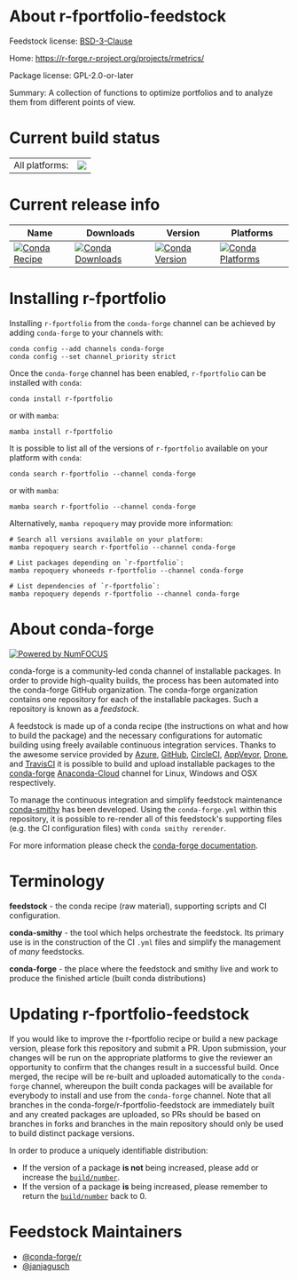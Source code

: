 About r-fportfolio-feedstock
============================

Feedstock license: [BSD-3-Clause](https://github.com/conda-forge/r-fportfolio-feedstock/blob/main/LICENSE.txt)

Home: https://r-forge.r-project.org/projects/rmetrics/

Package license: GPL-2.0-or-later

Summary: A collection of functions to optimize portfolios and to analyze them from different points of view.

Current build status
====================


<table><tr><td>All platforms:</td>
    <td>
      <a href="https://dev.azure.com/conda-forge/feedstock-builds/_build/latest?definitionId=19793&branchName=main">
        <img src="https://dev.azure.com/conda-forge/feedstock-builds/_apis/build/status/r-fportfolio-feedstock?branchName=main">
      </a>
    </td>
  </tr>
</table>

Current release info
====================

| Name | Downloads | Version | Platforms |
| --- | --- | --- | --- |
| [![Conda Recipe](https://img.shields.io/badge/recipe-r--fportfolio-green.svg)](https://anaconda.org/conda-forge/r-fportfolio) | [![Conda Downloads](https://img.shields.io/conda/dn/conda-forge/r-fportfolio.svg)](https://anaconda.org/conda-forge/r-fportfolio) | [![Conda Version](https://img.shields.io/conda/vn/conda-forge/r-fportfolio.svg)](https://anaconda.org/conda-forge/r-fportfolio) | [![Conda Platforms](https://img.shields.io/conda/pn/conda-forge/r-fportfolio.svg)](https://anaconda.org/conda-forge/r-fportfolio) |

Installing r-fportfolio
=======================

Installing `r-fportfolio` from the `conda-forge` channel can be achieved by adding `conda-forge` to your channels with:

```
conda config --add channels conda-forge
conda config --set channel_priority strict
```

Once the `conda-forge` channel has been enabled, `r-fportfolio` can be installed with `conda`:

```
conda install r-fportfolio
```

or with `mamba`:

```
mamba install r-fportfolio
```

It is possible to list all of the versions of `r-fportfolio` available on your platform with `conda`:

```
conda search r-fportfolio --channel conda-forge
```

or with `mamba`:

```
mamba search r-fportfolio --channel conda-forge
```

Alternatively, `mamba repoquery` may provide more information:

```
# Search all versions available on your platform:
mamba repoquery search r-fportfolio --channel conda-forge

# List packages depending on `r-fportfolio`:
mamba repoquery whoneeds r-fportfolio --channel conda-forge

# List dependencies of `r-fportfolio`:
mamba repoquery depends r-fportfolio --channel conda-forge
```


About conda-forge
=================

[![Powered by
NumFOCUS](https://img.shields.io/badge/powered%20by-NumFOCUS-orange.svg?style=flat&colorA=E1523D&colorB=007D8A)](https://numfocus.org)

conda-forge is a community-led conda channel of installable packages.
In order to provide high-quality builds, the process has been automated into the
conda-forge GitHub organization. The conda-forge organization contains one repository
for each of the installable packages. Such a repository is known as a *feedstock*.

A feedstock is made up of a conda recipe (the instructions on what and how to build
the package) and the necessary configurations for automatic building using freely
available continuous integration services. Thanks to the awesome service provided by
[Azure](https://azure.microsoft.com/en-us/services/devops/), [GitHub](https://github.com/),
[CircleCI](https://circleci.com/), [AppVeyor](https://www.appveyor.com/),
[Drone](https://cloud.drone.io/welcome), and [TravisCI](https://travis-ci.com/)
it is possible to build and upload installable packages to the
[conda-forge](https://anaconda.org/conda-forge) [Anaconda-Cloud](https://anaconda.org/)
channel for Linux, Windows and OSX respectively.

To manage the continuous integration and simplify feedstock maintenance
[conda-smithy](https://github.com/conda-forge/conda-smithy) has been developed.
Using the ``conda-forge.yml`` within this repository, it is possible to re-render all of
this feedstock's supporting files (e.g. the CI configuration files) with ``conda smithy rerender``.

For more information please check the [conda-forge documentation](https://conda-forge.org/docs/).

Terminology
===========

**feedstock** - the conda recipe (raw material), supporting scripts and CI configuration.

**conda-smithy** - the tool which helps orchestrate the feedstock.
                   Its primary use is in the construction of the CI ``.yml`` files
                   and simplify the management of *many* feedstocks.

**conda-forge** - the place where the feedstock and smithy live and work to
                  produce the finished article (built conda distributions)


Updating r-fportfolio-feedstock
===============================

If you would like to improve the r-fportfolio recipe or build a new
package version, please fork this repository and submit a PR. Upon submission,
your changes will be run on the appropriate platforms to give the reviewer an
opportunity to confirm that the changes result in a successful build. Once
merged, the recipe will be re-built and uploaded automatically to the
`conda-forge` channel, whereupon the built conda packages will be available for
everybody to install and use from the `conda-forge` channel.
Note that all branches in the conda-forge/r-fportfolio-feedstock are
immediately built and any created packages are uploaded, so PRs should be based
on branches in forks and branches in the main repository should only be used to
build distinct package versions.

In order to produce a uniquely identifiable distribution:
 * If the version of a package **is not** being increased, please add or increase
   the [``build/number``](https://docs.conda.io/projects/conda-build/en/latest/resources/define-metadata.html#build-number-and-string).
 * If the version of a package **is** being increased, please remember to return
   the [``build/number``](https://docs.conda.io/projects/conda-build/en/latest/resources/define-metadata.html#build-number-and-string)
   back to 0.

Feedstock Maintainers
=====================

* [@conda-forge/r](https://github.com/conda-forge/r/)
* [@janjagusch](https://github.com/janjagusch/)

